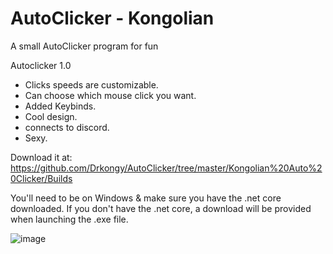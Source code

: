 # AutoClicker - Kongolian
A small AutoClicker program for fun


Autoclicker 1.0 
- Clicks speeds are customizable.
- Can choose which mouse click you want.
- Added Keybinds.
- Cool design.
- connects to discord.
- Sexy.



Download it at:
https://github.com/Drkongy/AutoClicker/tree/master/Kongolian%20Auto%20Clicker/Builds


You'll need to be on Windows & make sure you have the .net core downloaded.
If you don't have the .net core, a download will be provided when launching the .exe file.

![image](https://user-images.githubusercontent.com/80266694/155444960-6bf3ef05-d89e-40be-a1d0-128a93d18e98.png)


